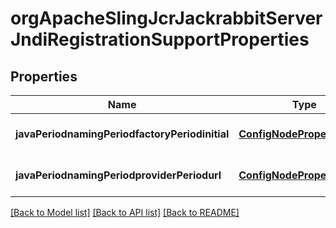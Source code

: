 # orgApacheSlingJcrJackrabbitServerJndiRegistrationSupportProperties

## Properties
Name | Type | Description | Notes
------------ | ------------- | ------------- | -------------
**javaPeriodnamingPeriodfactoryPeriodinitial** | [**ConfigNodePropertyString**](ConfigNodePropertyString.md) |  | [optional] [default to null]
**javaPeriodnamingPeriodproviderPeriodurl** | [**ConfigNodePropertyString**](ConfigNodePropertyString.md) |  | [optional] [default to null]

[[Back to Model list]](../README.md#documentation-for-models) [[Back to API list]](../README.md#documentation-for-api-endpoints) [[Back to README]](../README.md)


